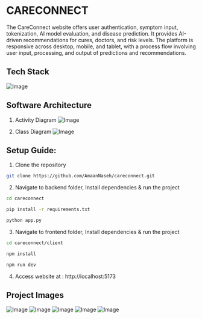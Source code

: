 # CARECONNECT

The CareConnect website offers user authentication, symptom input, tokenization, AI model evaluation, and disease prediction. It provides AI-driven recommendations for cures, doctors, and risk levels. The platform is responsive across desktop, mobile, and tablet, with a process flow involving user input, processing, and output of predictions and recommendations.

## Tech Stack

![Image](https://github.com/user-attachments/assets/1a12c88a-c773-4c9e-9806-f486d49c9bc3)

## Software Architecture

1. Activity Diagram
   ![Image](https://github.com/user-attachments/assets/29587c52-69f4-4fc6-a5ae-4d21c9f26f1d)

2. Class Diagram
   ![Image](https://github.com/user-attachments/assets/97e3d50c-22d8-4a52-b2b8-f456940c978f)

## Setup Guide:

1. Clone the repository

```bash
git clone https://github.com/AmaanNaseh/careconnect.git
```

2. Navigate to backend folder, Install dependencies & run the project

```bash
cd careconnect
```

```bash
pip install -r requirements.txt
```

```bash
python app.py
```

3. Navigate to frontend folder, Install dependencies & run the project

```bash
cd careconnect/client
```

```bash
npm install
```

```bash
npm run dev
```

4. Access website at : http://localhost:5173

## Project Images

![Image](https://github.com/user-attachments/assets/a8579abc-0178-49d3-9635-da1d1e3cc3f7)
![Image](https://github.com/user-attachments/assets/dbf1c0d0-4e98-4252-8248-d7204cb08ec1)
![Image](https://github.com/user-attachments/assets/c7e336f2-2122-4557-97a3-9e42f4dbea22)
![Image](https://github.com/user-attachments/assets/3d844acf-1b60-47c1-b0b6-fbf9fdbd9086)
![Image](https://github.com/user-attachments/assets/7bc01b29-02ed-43b1-87e5-2371828dfba8)
